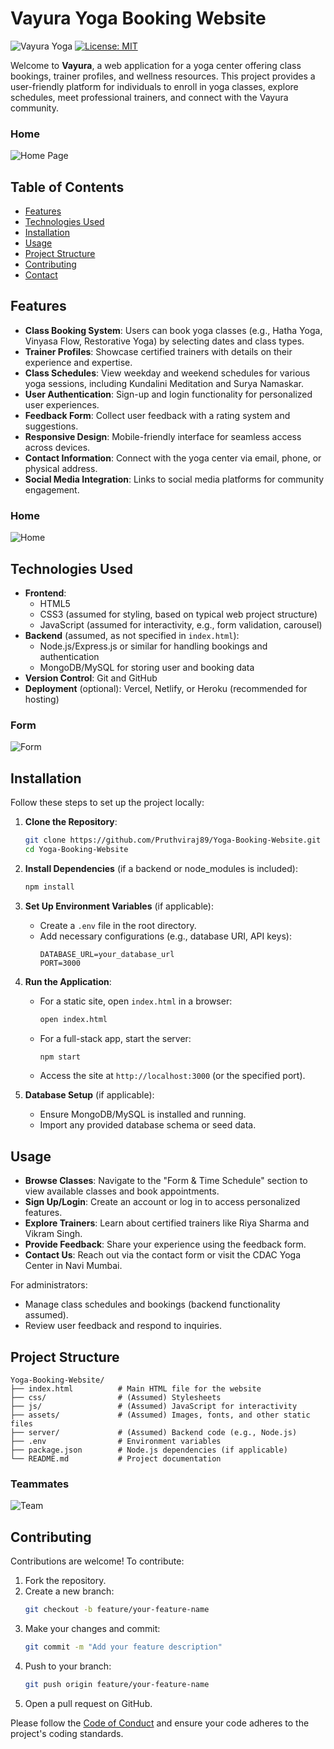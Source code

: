 # Vayura Yoga Booking Website

![Vayura Yoga](https://img.shields.io/badge/Vayura-Yoga%20Center-blue) [![License: MIT](https://img.shields.io/badge/License-MIT-yellow.svg)](https://opensource.org/licenses/MIT)

Welcome to **Vayura**, a web application for a yoga center offering class bookings, trainer profiles, and wellness resources. This project provides a user-friendly platform for individuals to enroll in yoga classes, explore schedules, meet professional trainers, and connect with the Vayura community.


### Home
![Home Page](images/home.png)

## Table of Contents
- [Features](#features)
- [Technologies Used](#technologies-used)
- [Installation](#installation)
- [Usage](#usage)
- [Project Structure](#project-structure)
- [Contributing](#contributing)
- [Contact](#contact)

## Features
- **Class Booking System**: Users can book yoga classes (e.g., Hatha Yoga, Vinyasa Flow, Restorative Yoga) by selecting dates and class types.
- **Trainer Profiles**: Showcase certified trainers with details on their experience and expertise.
- **Class Schedules**: View weekday and weekend schedules for various yoga sessions, including Kundalini Meditation and Surya Namaskar.
- **User Authentication**: Sign-up and login functionality for personalized user experiences.
- **Feedback Form**: Collect user feedback with a rating system and suggestions.
- **Responsive Design**: Mobile-friendly interface for seamless access across devices.
- **Contact Information**: Connect with the yoga center via email, phone, or physical address.
- **Social Media Integration**: Links to social media platforms for community engagement.

### Home
![Home](images/pageA.png)

## Technologies Used
- **Frontend**:
  - HTML5
  - CSS3 (assumed for styling, based on typical web project structure)
  - JavaScript (assumed for interactivity, e.g., form validation, carousel)
- **Backend** (assumed, as not specified in `index.html`):
  - Node.js/Express.js or similar for handling bookings and authentication
  - MongoDB/MySQL for storing user and booking data
- **Version Control**: Git and GitHub
- **Deployment** (optional): Vercel, Netlify, or Heroku (recommended for hosting)



### Form
![Form](images/Form.png)


## Installation
Follow these steps to set up the project locally:

1. **Clone the Repository**:
   ```bash
   git clone https://github.com/Pruthviraj89/Yoga-Booking-Website.git
   cd Yoga-Booking-Website
   ```

2. **Install Dependencies** (if a backend or node_modules is included):
   ```bash
   npm install
   ```

3. **Set Up Environment Variables** (if applicable):
   - Create a `.env` file in the root directory.
   - Add necessary configurations (e.g., database URI, API keys):
     ```env
     DATABASE_URL=your_database_url
     PORT=3000
     ```

4. **Run the Application**:
   - For a static site, open `index.html` in a browser:
     ```bash
     open index.html
     ```
   - For a full-stack app, start the server:
     ```bash
     npm start
     ```
   - Access the site at `http://localhost:3000` (or the specified port).

5. **Database Setup** (if applicable):
   - Ensure MongoDB/MySQL is installed and running.
   - Import any provided database schema or seed data.

## Usage
- **Browse Classes**: Navigate to the "Form & Time Schedule" section to view available classes and book appointments.
- **Sign Up/Login**: Create an account or log in to access personalized features.
- **Explore Trainers**: Learn about certified trainers like Riya Sharma and Vikram Singh.
- **Provide Feedback**: Share your experience using the feedback form.
- **Contact Us**: Reach out via the contact form or visit the CDAC Yoga Center in Navi Mumbai.

For administrators:
- Manage class schedules and bookings (backend functionality assumed).
- Review user feedback and respond to inquiries.

## Project Structure
```
Yoga-Booking-Website/
├── index.html          # Main HTML file for the website
├── css/                # (Assumed) Stylesheets
├── js/                 # (Assumed) JavaScript for interactivity
├── assets/             # (Assumed) Images, fonts, and other static files
├── server/             # (Assumed) Backend code (e.g., Node.js)
├── .env                # Environment variables
├── package.json        # Node.js dependencies (if applicable)
└── README.md           # Project documentation
```

### Teammates
![Team](images/teams.png)

## Contributing
Contributions are welcome! To contribute:
1. Fork the repository.
2. Create a new branch:
   ```bash
   git checkout -b feature/your-feature-name
   ```
3. Make your changes and commit:
   ```bash
   git commit -m "Add your feature description"
   ```
4. Push to your branch:
   ```bash
   git push origin feature/your-feature-name
   ```
5. Open a pull request on GitHub.

Please follow the [Code of Conduct](CODE_OF_CONDUCT.md) and ensure your code adheres to the project's coding standards.

